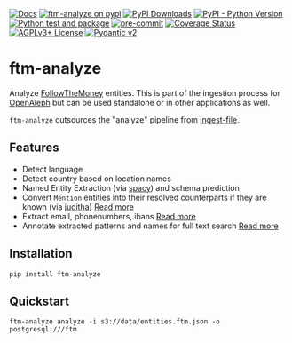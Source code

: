 [![Docs](https://img.shields.io/badge/docs-live-brightgreen)](https://docs.investigraph.dev/lib/ftm-analyze/)
[![ftm-analyze on pypi](https://img.shields.io/pypi/v/ftm-analyze)](https://pypi.org/project/ftm-analyze/)
[![PyPI Downloads](https://static.pepy.tech/badge/ftm-analyze/month)](https://pepy.tech/projects/ftm-analyze)
[![PyPI - Python Version](https://img.shields.io/pypi/pyversions/ftm-analyze)](https://pypi.org/project/ftm-analyze/)
[![Python test and package](https://github.com/dataresearchcenter/ftm-analyze/actions/workflows/python.yml/badge.svg)](https://github.com/dataresearchcenter/ftm-analyze/actions/workflows/python.yml)
[![pre-commit](https://img.shields.io/badge/pre--commit-enabled-brightgreen?logo=pre-commit)](https://github.com/pre-commit/pre-commit)
[![Coverage Status](https://coveralls.io/repos/github/dataresearchcenter/ftm-analyze/badge.svg?branch=main)](https://coveralls.io/github/dataresearchcenter/ftm-analyze?branch=main)
[![AGPLv3+ License](https://img.shields.io/pypi/l/ftm-analyze)](./LICENSE)
[![Pydantic v2](https://img.shields.io/endpoint?url=https://raw.githubusercontent.com/pydantic/pydantic/main/docs/badge/v2.json)](https://pydantic.dev)

# ftm-analyze

Analyze [FollowTheMoney](https://followthemoney.tech) entities. This is part of the ingestion process for [OpenAleph](https://openaleph.org) but can be used standalone or in other applications as well.

`ftm-analyze` outsources the "analyze" pipeline from [ingest-file](https://github.com/openaleph/ingest-file/).

## Features

- Detect language
- Detect country based on location names
- Named Entity Extraction (via [spacy](https://spacy.io/)) and schema prediction
- Convert `Mention` entities into their resolved counterparts if they are known (via [juditha](https://github.com/dataresearchcenter/juditha)) [Read more](./ner.md)
- Extract email, phonenumbers, ibans [Read more](./pipeline.md)
- Annotate extracted patterns and names for full text search [Read more](./annotate.md)

## Installation

    pip install ftm-analyze

## Quickstart

    ftm-analyze analyze -i s3://data/entities.ftm.json -o postgresql:///ftm
